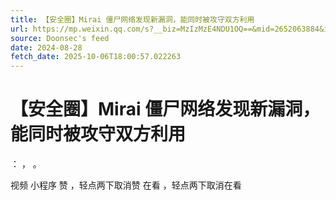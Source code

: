```yaml
---
title: 【安全圈】Mirai 僵尸网络发现新漏洞，能同时被攻守双方利用
url: https://mp.weixin.qq.com/s?__biz=MzIzMzE4NDU1OQ==&mid=2652063884&idx=3&sn=5d561409ba544adc4539db1e1dd59dab
source: Doonsec's feed
date: 2024-08-28
fetch_date: 2025-10-06T18:00:57.022263
---
```


# 【安全圈】Mirai 僵尸网络发现新漏洞，能同时被攻守双方利用

：
，
。

视频
小程序
赞
，轻点两下取消赞
在看
，轻点两下取消在看